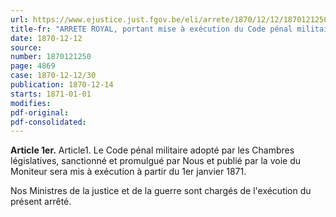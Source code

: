 ```yaml
---
url: https://www.ejustice.just.fgov.be/eli/arrete/1870/12/12/1870121250/justel
title-fr: "ARRETE ROYAL, portant mise à exécution du Code pénal militaire."
date: 1870-12-12
source:
number: 1870121250
page: 4869
case: 1870-12-12/30
publication: 1870-12-14
starts: 1871-01-01
modifies:
pdf-original:
pdf-consolidated:
---
```


**Article 1er.** Article1. Le Code pénal militaire adopté par les Chambres législatives, sanctionné et promulgué par Nous et publié par la voie du Moniteur sera mis à exécution à partir du 1er janvier 1871.

Nos Ministres de la justice et de la guerre sont chargés de l'exécution du présent arrêté.
